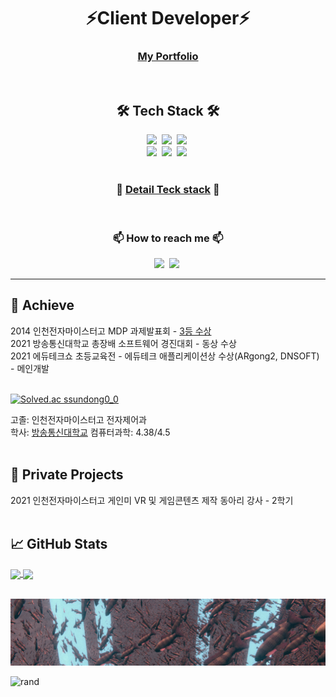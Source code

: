 <h1 align="center">⚡Client Developer⚡</h1>

<h3 align="center"><a href="https://eugene-doobu.github.io/">My Portfolio</a></h3>
<br>

<h2 align="center">🛠 Tech Stack 🛠</h2>
<p align="center">
  <img src="https://img.shields.io/badge/C-A8B9CC?style=flat-square&logo=C&logoColor=white"/></a>&nbsp 
  <img src="https://img.shields.io/badge/CSharp-239120?style=flat-square&logo=c-sharp&logoColor=white"/></a>&nbsp 
  <img src="https://img.shields.io/badge/C++-00599C?style=flat-square&logo=C%2B%2B&&logoColor=white"/></a>&nbsp 
  <br>
  <img src="https://img.shields.io/badge/Unity-000000?style=flat-square&logo=unity&logoColor=white"/></a>&nbsp 
  <img src="https://img.shields.io/badge/OpenGL-5586A4?style=flat-square&logo=opengl&logoColor=white"/></a>&nbsp 
  <img src="https://img.shields.io/badge/Azure Cloud-0078D4?style=flat-square&logo=MicrosoftAzure&logoColor=white"/></a>&nbsp 
  <br>
  <br>
</p>

<h3 align="center">🌱 <a href="./TechStack.md">Detail Teck stack</a> 🌱</h3>
<br>

<h3 align="center"> 📫 How to reach me 📫 </h3>
<p align="center">
  <a href="https://doobudubu.tistory.com/"><img src="https://img.shields.io/badge/Tech%20Blog-11B48A?style=flat-square&logo=Vimeo&logoColor=white&link=https://doobudubu.tistory.com/"/></a>&nbsp
  <a href="https://www.youtube.com/channel/UCsvrVhm_WRjNVOtoRrk0-hA/"><img src="https://img.shields.io/badge/YouTube-FF0000?style=flat-square&logo=YouTube&logoColor=white&link=https://www.youtube.com/channel/UCsvrVhm_WRjNVOtoRrk0-hA/"/></a>&nbsp
</p>  
  


___
<h2>&#x1F6A9; Achieve</h2>
2014 인천전자마이스터고 MDP 과제발표회 - <a href="https://doobudubu.tistory.com/169?category=958833">3등 수상</a><br>
2021 방송통신대학교 총장배 소프트웨어 경진대회 - 동상 수상<br>
2021 에듀테크쇼 초등교육전 - 에듀테크 애플리케이션상 수상(ARgong2, DNSOFT) - 메인개발<br>
<br>

[![Solved.ac ssundong0_0](http://mazassumnida.wtf/api/v2/generate_badge?boj=ssundong0_0)](https://solved.ac/ssundong0_0)

고졸: 인천전자마이스터고 전자제어과<br>
학사: <a href="./knou.md">방송통신대학교</a> 컴퓨터과학: 4.38/4.5
<br><br>

<h2>&#x1F3E3; Private Projects</h2>
2021 인천전자마이스터고 게인미 VR 및 게임콘텐츠 제작 동아리 강사 - 2학기<br>
<br>

<h2>&#x1f4c8; GitHub Stats</h2>
<a href="https://github.com/eugene-doobu/eugene-doobu">
  <img align="center" height="180" src="https://github-readme-stats.vercel.app/api/top-langs/?username=eugene-doobu&title_color=ffffff&text_color=c9cacc&icon_color=2bbc8a&bg_color=90,2b5876,4e4376&layout=compact" />
</a>
<a href="https://github.com/eugene-doobu/eugene-doobu">
  <img align="center" height="180" src="https://github-readme-stats.vercel.app/api?username=eugene-doobu&show_icons=true&line_height=26&count_private=true&bg_color=90,2b5876,4e4376&title_color=fff&text_color=fff&icon_color=4ca1af"/>
</a>
<br><br>

![boid](boid.PNG)

![rand](https://rand-xyz.now.sh/api/hello)
